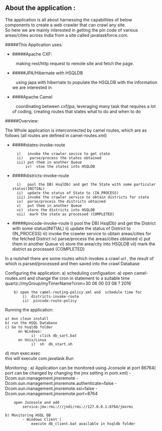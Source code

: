 About the application :
-----------------------------------------


The application is all about harnessing the capabilities of below components to create a web crawler that can crawl any site.  
So here we are mainly interested in getting the pin code of various areas/cities across India from a site called javataskforce.com.
	
#####This Application uses:
		
* #####Apache CXF:
   
  &nbsp;&nbsp;&nbsp;making rest/http request to remote site and fetch the page.
* #####JPA/Hibernate with HSQLDB

  &nbsp;&nbsp;&nbsp;using japa with hibernate to populate the HSQLDB with the information we are interested in  
* ####Apache Camel
  
  &nbsp;&nbsp;&nbsp;coordinating between cxf/jpa, leveraging many task that requires a lot of coding, creating routes that states what to do and when to do


#####Overview:

  The Whole application is interconnected by camel routes, which are as follows (all routes are defined in camel-routes.xml)
	
* #####states-invoke-route

		i)   invoke the crawler sevice to get state
		ii)   parse/process the states obtained
		iii) put them in another Queue
	        iv)  stoe the states into HSQLDB
		
* #####districts-invoke-route

		i)   pool the DB( HsqlDb) and get the State with some particular status(INITIAL)
		ii)  update the status of State to (IN_PROCESS)
		iii) invoke the crawler service to obtain districts for state
		iv)  parse/process the districts obtained
		v)   put them in another Queue
		vi)  store the districts into HSQLDB
		vii)  mark the state as processed (COMPLETED)
		
* #####pincode-invoke-route
		i)   pool the DB( HsqlDb) and get the District with some status(INITIAL)
		ii)  update the status of District to (IN_PROCESS)
		iii) invoke the crawler service to obtain areas/cities for the fetched District
		iv)  parse/process the areas/cities obtained
		v)   put them in another Queue
		vi)  store the area/city into HSQLDB
		vii)  mark the district as processed (COMPLETED)
	

In a nutshell there are some routes which invokes a crawl url , the result of which is parsed/processed and then
saved into the crawl Database
	
	
Configuring the application:
	a) scheduling configuation:
		a) open camel-routes.xml and  change the cron in statement to a suitable time 
			quartz://myGroup/myTimerName?cron=30 06 00 03 08 ? 2016
		
		b) open the camel-routing-policy.xml and  schedule time for
			i)  districts-invoke-route
			ii)  pincode-route-policy
			
			
Running the application:

	a) mvn clean install
	b) run the HSQL Database 
	c) Go to hsqldb folder  
		  on Windows:
		  		i)  click db_sart.bat
		  on Unix/Linux
		  		i)  sh  db_start.sh
		  		
   d) mvn exec:exec	  		
		this will execute com.javatask.Run
		
Monitoring :
	a) Application can be monitored using Jconsole at port 86764( port can be changed by changing the jmx setting in pom.xml)
		<argument>-Dcom.sun.management.jmxremote</argument>
		<argument>-Dcom.sun.management.jmxremote.authenticate=false</argument>
		<argument>-Dcom.sun.management.jmxremote.ssl=false</argument>
		<argument>-Dcom.sun.management.jmxremote.port=8764</argument>
	
		open Jsonsole and add
	 		service:jmx:rmi:///jndi/rmi://127.0.0.1:8764/jmxrmi
	 	
	b) Monitoring HSQL DB
			- Windows Client ( 
		   		execute db_client.bat available in hsqldb folder
	   		
	   		 	
	 	
	
	

